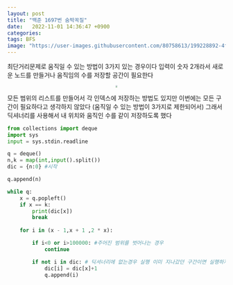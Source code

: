 ```yaml
---
layout: post
title: "백준 1697번 숨박꼭질"
date:   2022-11-01 14:36:47 +0900
categories:
tags: BFS
image: "https://user-images.githubusercontent.com/80758613/199228892-4fefb5c6-5a1e-4377-a7b8-5fc913bc9def.jpeg"
---
```


최단거리문제로 움직일 수 있는 방법이 3가지 있는 경우이다 입력이 숫자 2개라서 새로운 노드를 만들거나 움직임의 수를 저장할 공간이 필요한다

<center>
<img src="https://user-images.githubusercontent.com/80758613/199228892-4fefb5c6-5a1e-4377-a7b8-5fc913bc9def.jpeg" style="zoom:30%;">
</center>

모든 범위의 리스트를 만들어서 각 인덱스에 저장하는 방법도 있지만 이번에는 모든 구간이 필요하다고 생각하지 않았다 (움직일 수 있는 방법이 3가지로 제한되어서) 그래서 딕셔너리를 사용해서 내 위치와 움직인 수를 같이 저장하도록 했다

``` python
from collections import deque
import sys
input = sys.stdin.readline

q = deque()
n,k = map(int,input().split())
dic = {n:0} #시작

q.append(n)

while q:
    x = q.popleft()
    if x == k:
        print(dic[x])
        break
    
    for i in (x - 1,x + 1 ,2 * x):

        if i<0 or i>100000: #주어진 범위를 벗어나는 경우
            continue

        if not i in dic: # 딕셔너리에 없는경우 실행 이미 지나갔던 구간이면 실행하지 않고 넘어간다
            dic[i] = dic[x]+1
            q.append(i)
```


